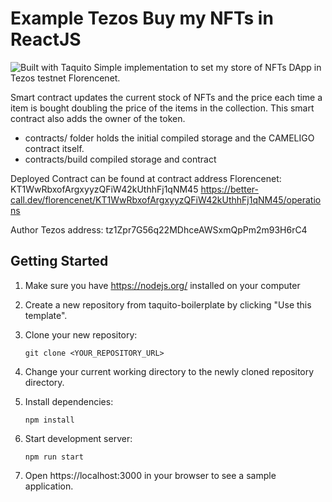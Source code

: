 # Example Tezos Buy my NFTs in ReactJS 

![Built with Taquito][logo]
Simple implementation to set my store of NFTs DApp in Tezos testnet Florencenet.

Smart contract updates the current stock of NFTs and the price each time a item is bought doubling the price of the items in the collection. This smart contract also adds the owner of the token.

- contracts/ folder holds the initial compiled storage and the CAMELIGO contract itself.
- contracts/build compiled storage and contract


Deployed Contract can be found at contract address Florencenet: KT1WwRbxofArgxyyzQFiW42kUthhFj1qNM45
https://better-call.dev/florencenet/KT1WwRbxofArgxyyzQFiW42kUthhFj1qNM45/operations

Author Tezos address: tz1Zpr7G56q22MDhceAWSxmQpPm2m93H6rC4

## Getting Started
1. Make sure you have https://nodejs.org/ installed on your computer
2. Create a new repository from taquito-boilerplate by clicking "Use this template".
3. Clone your new repository:

   `git clone <YOUR_REPOSITORY_URL>`

3. Change your current working directory to the newly cloned repository directory.
4. Install dependencies:

   `npm install`

5. Start development server:

   `npm run start`

6. Open https://localhost:3000 in your browser to see a sample application.



[logo]: https://raw.githubusercontent.com/ecadlabs/taquito-boilerplate/master/assets/built-with-taquito.png "Built with Taquito"

